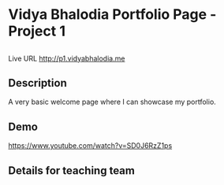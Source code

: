 # Vidya Bhalodia Portfolio Page - Project 1
## 
Live URL
<http://p1.vidyabhalodia.me>



## Description
 A very basic welcome page where I can showcase my portfolio.



## Demo 
<https://www.youtube.com/watch?v=SD0J6RzZ1ps>

## Details for teaching team
